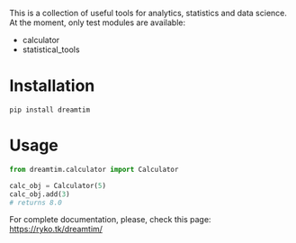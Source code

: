 This is a collection of useful tools for analytics, statistics and data science. At the moment, only test modules are available:
- calculator
- statistical_tools

# Installation

```
pip install dreamtim
```

# Usage

```python
from dreamtim.calculator import Calculator

calc_obj = Calculator(5)
calc_obj.add(3)
# returns 8.0
```

For complete documentation, please, check this page:
https://ryko.tk/dreamtim/
